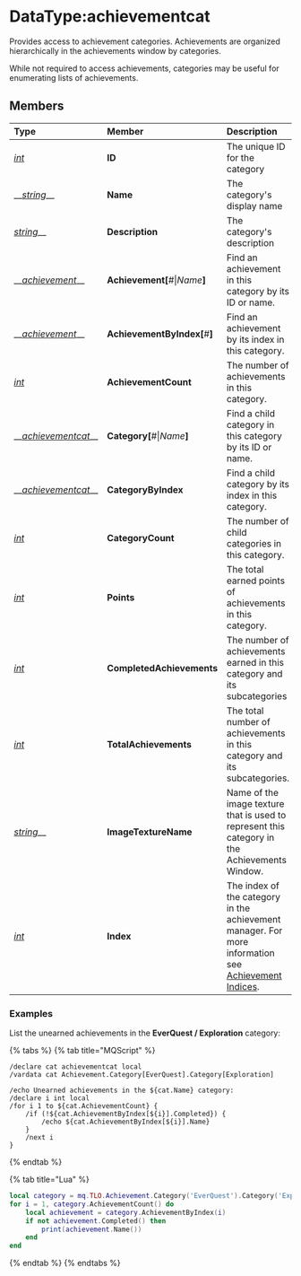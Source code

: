 # DataType:achievementcat

Provides access to achievement categories. Achievements are organized hierarchically in the achievements window by categories.

While not required to access achievements, categories may be useful for enumerating lists of achievements.

## Members

| **Type** | **Member** | **Description** |
| :--- | :--- | :--- |
| [_int_](datatype-int.md) | **ID** | The unique ID for the category |
| \_\_[_string_](datatype-string.md)\_\_ | **Name** | The category's display name |
| [_string_](datatype-string.md)\_\_ | **Description** | The category's description |
| \_\_[_achievement_](datatype-achievement.md)\_\_ | **Achievement\[**\#\|_Name_**\]** | Find an achievement in this category by its ID or name. |
| \_\_[_achievement_](datatype-achievement.md)\_\_ | **AchievementByIndex\[**\#**\]** | Find an achievement by its index in this category. |
| [_int_](datatype-int.md) | **AchievementCount** | The number of achievements in this category. |
| \_\_[_achievementcat_](datatype-achievementcat.md)\_\_ | **Category\[**\#\|_Name_**\]** | Find a child category in this category by its ID or name. |
| \_\_[_achievementcat_](datatype-achievementcat.md)\_\_ | **CategoryByIndex** | Find a child category by its index in this category. |
| [_int_](datatype-int.md) | **CategoryCount** | The number of child categories in this category. |
| [_int_](datatype-int.md) | **Points** | The total earned points of achievements in this category. |
| [_int_](datatype-int.md) | **CompletedAchievements** | The number of achievements earned in this category and its subcategories |
| [_int_](datatype-int.md) | **TotalAchievements** | The total number of achievements in this category and its subcategories. |
| [_string_](datatype-string.md)\_\_ | **ImageTextureName** | Name of the image texture that is used to represent this category in the Achievements Window. |
| [_int_](datatype-int.md) | **Index** | The index of the category in the achievement manager. For more information see [Achievement Indices](../top-level-objects/tlo-achievement.md#note-about-achievement-indices). |

### Examples

List the unearned achievements in the **EverQuest / Exploration** category:

{% tabs %}
{% tab title="MQScript" %}
```text
/declare cat achievementcat local
/vardata cat Achievement.Category[EverQuest].Category[Exploration]

/echo Unearned achievements in the ${cat.Name} category:
/declare i int local
/for i 1 to ${cat.AchievementCount} {
    /if (!${cat.AchievementByIndex[${i}].Completed}) {
        /echo ${cat.AchievementByIndex[${i}].Name}
    }
    /next i
}
```
{% endtab %}

{% tab title="Lua" %}
```lua
local category = mq.TLO.Achievement.Category('EverQuest').Category('Exploration')
for i = 1, category.AchievementCount() do
    local achievement = category.AchievementByIndex(i)
    if not achievement.Completed() then
        print(achievement.Name())
    end
end
```
{% endtab %}
{% endtabs %}

